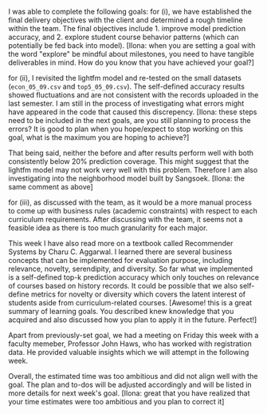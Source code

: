 I was able to complete the following goals:
for (i), we have established the final delivery objectives with the client and determined a rough timeline within the team. The final objectives include 1. improve model prediction accuracy, and 2. explore student course behavior patterns (which can potentially be fed back into model). [Ilona: when you are setting a goal with the word "explore" be mindful about milestones, you need to have tangible deliverables in mind. How do you know that you have achieved your goal?]

for (ii), I revisited the lightfm model and re-tested on the small datasets (`econ_05_09.csv` and `top5_05_09.csv`). The self-defined accuracy results showed fluctuations and are not consistent with the records uploaded in the last semester. I am still in the process of investigating what errors might have appeared in the code that caused this discrepency. [Ilona: these steps need to be included in the next goals, are you still planning to process the errors? It is good to plan when you hope/expect to stop working on this goal, what is the maximum you are hoping to achieve?]

That being said, neither the before and after results perform well with both consistently below 20% prediction coverage. This might suggest that the lightfm model may not work very well with this problem. Therefore I am also investigating into the neighborhood model built by Sangsoek. [Ilona: the same comment as above]

for (iii), as discussed with the team, as it would be a more manual process to come up with business rules (academic constraints) with respect to each curriculum requirements. After discussing with the team, it seems not a feasible idea as there is too much granularity for each major.

This week I have also read more on a textbook called Recommender Systems by Charu C. Aggarwal. I learned there are several business concepts that can be implemented for evaluation purpose, including relevance, novelty, serendipity, and diversity. So far what we implemented is a self-defined top-k prediction accuracy which only touches on relevance of courses based on history records. It could be possible that we also self-define metrics for novelty or diversity which covers the latent interest of students aside from curriculum-related courses. [Awesome! this is a great summary of learning goals. You described knew knowledge that you acquired and also discussed how you plan to apply it in the future. Perfect!]

Apart from previously-set goal, we had a meeting on Friday this week with a faculty memeber, Professor John Haws, who has worked with registration data. He provided valuable insights which we will attempt in the following week.

Overall, the estimated time was too ambitious and did not align well with the goal. The plan and to-dos will be adjusted accordingly and will be listed in more details for next week's goal. [Ilona: great that you have realized that your time estimates were too ambitious and you plan to correct it]
